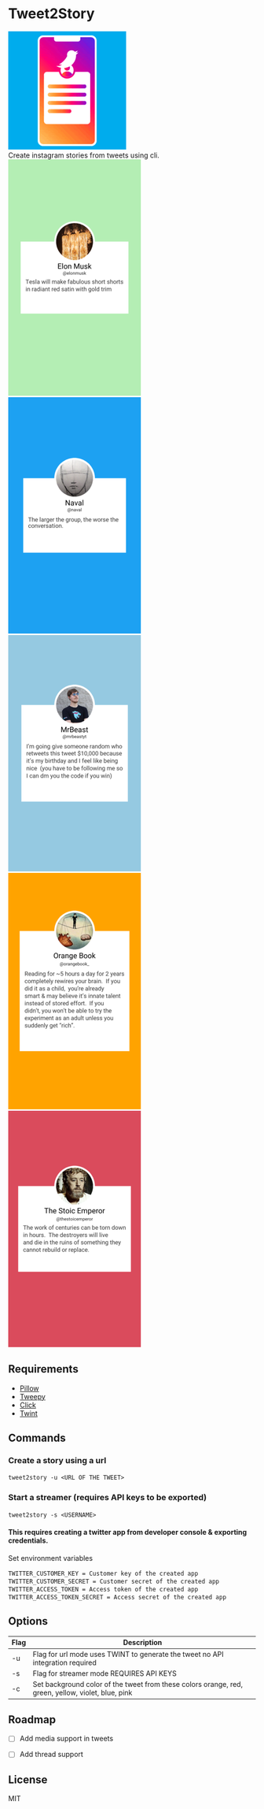 # Tweet2Story
![Intro Gif](https://github.com/dilpreetsio/tweet2story/blob/master/tweet2story.gif) <br/>
Create instagram stories from tweets using cli.<br/>
![Elon Sample](https://github.com/dilpreetsio/tweet2story/blob/master/elonmusk_sample.png)
![Naval Sample](https://github.com/dilpreetsio/tweet2story/blob/master/naval_sample.png)
![Mr beast Sample](https://github.com/dilpreetsio/tweet2story/blob/master/mrbeastyt_sample.png)
![Orange Sample](https://github.com/dilpreetsio/tweet2story/blob/master/orangebook_sample.png)
![Stoic Sample](https://github.com/dilpreetsio/tweet2story/blob/master/stoic_sample.png)

## Requirements 
* [Pillow](https://pillow.readthedocs.io/en/stable/) 
* [Tweepy](https://www.tweepy.org/) 
* [Click](https://click.palletsprojects.com/en/7.x/) 
* [Twint](https://github.com/twintproject/twint)

## Commands

### Create a story using a url 
```
tweet2story -u <URL OF THE TWEET>
```

### Start a streamer (requires API keys to be exported)
```
tweet2story -s <USERNAME>
```
#### This requires creating a twitter app from developer console & exporting credentials.

Set environment variables 
```
TWITTER_CUSTOMER_KEY = Customer key of the created app
TWITTER_CUSTOMER_SECRET = Customer secret of the created app
TWITTER_ACCESS_TOKEN = Access token of the created app
TWITTER_ACCESS_TOKEN_SECRET = Access secret of the created app
```

## Options 

Flag | Description
------------ | -------------
-u | Flag for url mode uses TWINT to generate the tweet no API integration required
-s | Flag for streamer mode REQUIRES API KEYS
-c | Set background color of the tweet from these colors orange, red, green, yellow, violet, blue, pink

## Roadmap
- [ ] Add media support in tweets
- [ ] Add thread support


## License 
MIT
